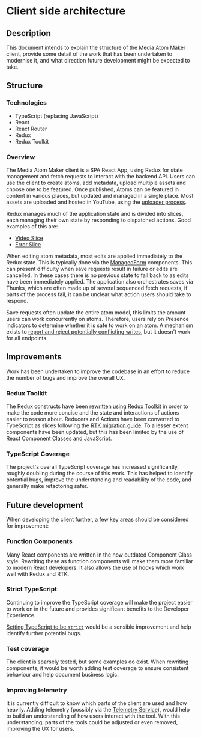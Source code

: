 # Client side architecture

## Description

This document intends to explain the structure of the Media Atom Maker client, provide some detail of the work that has
been undertaken to modernise it, and what direction future development might be expected to take.

## Structure

### Technologies

- TypeScript (replacing JavaScript)
- React
- React Router
- Redux
- Redux Toolkit

### Overview

The Media Atom Maker client is a SPA React App, using Redux for state management and fetch requests to interact with the
backend API. Users can use the client to create atoms, add metadata, upload multiple assets and choose one to be
featured. Once published, Atoms can be featured in content in various places, but updated and managed in a single
place. Most assets are uploaded and hosted in YouTube, using the [uploader process](../uploader/README.md).

Redux manages much of the application state and is divided into slices, each managing their own state by responding to
dispatched actions. Good examples of this are:

- [Video Slice](../public/video-ui/src/slices/video.ts)
- [Error Slice](../public/video-ui/src/slices/error.ts)

When editing atom metadata, most edits are applied immediately to the Redux state. This is typically done via
the [ManagedForm](../public/video-ui/src/components/ManagedForm/ManagedForm.jsx) components. This can present difficulty
when save requests result in failure or edits are cancelled. In these cases there is no previous state to fall back to
as edits have been immediately applied. The application also orchestrates saves via Thunks, which are often made up of
several sequenced fetch requests, if parts of the process fail, it can be unclear what action users should take to
respond.

Save requests often update the entire atom model, this limits the amount users can work concurrently on atoms.
Therefore, users rely on Presence indicators to determine whether it is safe to work on an atom. A mechanism exists to
[report and reject potentially conflicting writes](https://github.com/guardian/media-atom-maker/blob/0d0535c5d6158a4b077c4b23c8df01790be61071/app/model/commands/UpdateAtomCommand.scala#L77-L85),
but it doesn't work for all endpoints.

## Improvements

Work has been undertaken to improve the codebase in an effort to reduce the number of bugs and improve the overall UX.

### Redux Toolkit

The Redux constructs have been [rewritten using Redux Toolkit](https://github.com/guardian/media-atom-maker/issues/1262)
in order to make the code more concise and the state and interactions of actions easier to reason about. Reducers and
Actions have been converted to TypeScript as slices following
the [RTK migration guide](https://redux.js.org/usage/migrating-to-modern-redux). To a lesser extent components have been
updated, but this has been limited by the use of React Component Classes and JavaScript.

### TypeScript Coverage

The project's overall TypeScript coverage has increased significantly, roughly doubling during the course of this work.
This has helped to identify potential bugs, improve the understanding and readability of the code, and generally make
refactoring safer.

## Future development

When developing the client further, a few key areas should be considered for improvement:

### Function Components

Many React components are written in the now outdated Component Class style. Rewriting these as function components will
make them more familiar to modern React developers. It also allows the use of hooks which work well with Redux and
RTK.

### Strict TypeScript

Continuing to improve the TypeScript coverage will make the project easier to work on in the future and provides
significant benefits to the Developer Experience.

[Setting TypeScript to be `strict`](https://www.typescriptlang.org/docs/handbook/2/basic-types.html#strictness) would be a sensible improvement and help identify further potential bugs.

### Test coverage

The client is sparsely tested, but some examples do exist. When rewriting components, it would be worth adding test
coverage to ensure consistent behaviour and help document business logic.

### Improving telemetry

It is currently difficult to know which parts of the client are used and how heavily. Adding telemetry (possibly via the
[Telemetry Service](https://github.com/guardian/editorial-tools-user-telemetry-service)), would help to build an
understanding of how users interact with the tool. With this understanding, parts of the tools could be adjusted or even
removed, improving the UX for users.
